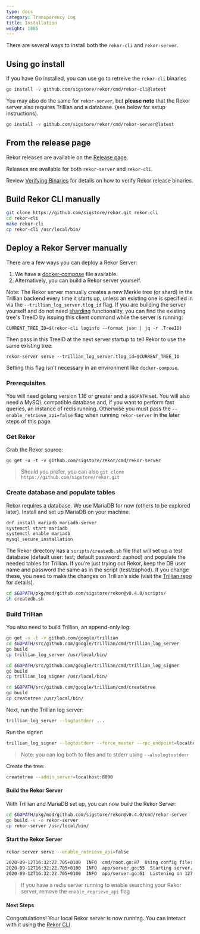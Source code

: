 ```yaml
---
type: docs
category: Transparency Log
title: Installation
weight: 1805
---
```


There are several ways to install both the `rekor-cli` and `rekor-server`.

## Using go install

If you have Go installed, you can use go to retreive the `rekor-cli` binaries

```bash
go install -v github.com/sigstore/rekor/cmd/rekor-cli@latest
```

You may also do the same for `rekor-server`, but **please note** that the Rekor server also requires Trillian and a database. (see below for setup instructions).

```bash
go install -v github.com/sigstore/rekor/cmd/rekor-server@latest
```

## From the release page

Rekor releases are available on the [Release page](https://github.com/sigstore/rekor/releases).

Releases are available for both `rekor-server` and `rekor-cli`.

Review [Verifying Binaries](/logging/verify-release/) for details on how to verify Rekor release binaries.

## Build Rekor CLI manually

```bash
git clone https://github.com/sigstore/rekor.git rekor-cli
cd rekor-cli
make rekor-cli
cp rekor-cli /usr/local/bin/
```

## Deploy a Rekor Server manually

There are a few ways you can deploy a Rekor Server:

1. We have a [docker-compose](https://github.com/sigstore/rekor/blob/main/docker-compose.yml) file available.
2. Alternatively, you can build a Rekor server yourself.

Note: The Rekor server manually creates a new Merkle tree (or shard) in the Trillian backend every time it starts up, unless an existing one is specified in via the `--trillian_log_server.tlog_id` flag. If you are building the server yourself and do not need [sharding](/logging/sharding/) functionality, you can find the existing tree's TreeID by issuing this client command while the server is running:

`CURRENT_TREE_ID=$(rekor-cli loginfo --format json | jq -r .TreeID)`

Then pass in this TreeID at the next server startup to tell Rekor to use the same existing tree:

`rekor-server serve --trillian_log_server.tlog_id=$CURRENT_TREE_ID`

Setting this flag isn't necessary in an environment like `docker-compose`.

### Prerequisites

You will need golang version 1.16 or greater and a `$GOPATH` set.
You will also need a MySQL compatible database and, if you want to perform fast queries, an instance of redis running.
Otherwise you must pass the `--enable_retrieve_api=false` flag when running `rekor-server` in the later steps of this page.

### Get Rekor

Grab the Rekor source:

`go get -u -t -v github.com/sigstore/rekor/cmd/rekor-server`

> Should you prefer, you can also `git clone https://github.com/sigstore/rekor.git`

### Create database and populate tables

Rekor requires a database. We use MariaDB for now (others to be explored later). Install and set up MariaDB on your machine.

```bash
dnf install mariadb mariadb-server
systemctl start mariadb
systemctl enable mariadb
mysql_secure_installation
```

The Rekor directory has a `scripts/createdb.sh` file that will set up a test database (default user: test; default password: zaphod) and populate the needed tables for Trillian. If you’re just trying out Rekor, keep the DB user name and password the same as in the script (test/zaphod). If you change these, you need to make the changes on Trillian’s side (visit the [Trillian repo](https://github.com/google/trillian) for details).

```bash
cd $GOPATH/pkg/mod/github.com/sigstore/rekor@v0.4.0/scripts/
sh createdb.sh
```

### Build Trillian

You also need to build Trillian, an append-only log:

```bash
go get -u -t -v github.com/google/trillian
cd $GOPATH/src/github.com/google/trillian/cmd/trillian_log_server
go build
cp trillian_log_server /usr/local/bin/

cd $GOPATH/src/github.com/google/trillian/cmd/trillian_log_signer
go build
cp trillian_log_signer /usr/local/bin/

cd $GOPATH/src/github.com/google/trillian/cmd/createtree
go build
cp createtree /usr/local/bin/
```

Next, run the Trillian log server:

```bash
trillian_log_server --logtostderr ...
```

Run the signer:

```bash
trillian_log_signer --logtostderr --force_master --rpc_endpoint=localhost:8190 -http_endpoint=localhost:8191  --batch_size=1000 --sequencer_guard_window=0 --sequencer_interval=200ms
```

> Note: you can log both to files and to stderr using `--alsologtostderr`

Create the tree:

```bash
createtree --admin_server=localhost:8090
```

#### Build the Rekor Server

With Trillian and MariaDB set up, you can now build the Rekor Server:

```bash
cd $GOPATH/pkg/mod/github.com/sigstore/rekor@v0.4.0/cmd/rekor-server
go build -v -o rekor-server
cp rekor-server /usr/local/bin/
```

#### Start the Rekor Server

```bash
rekor-server serve --enable_retrieve_api=false

2020-09-12T16:32:22.705+0100  INFO  cmd/root.go:87  Using config file: /Users/lukehinds/go/src/github.com/sigstore/rekor-server/rekor-server.yaml
2020-09-12T16:32:22.705+0100  INFO  app/server.go:55  Starting server...
2020-09-12T16:32:22.705+0100  INFO  app/server.go:61  Listening on 127.0.0.1:3000
```

> If you have a redis server running to enable searching your Rekor server, remove the `enable_reprieve_api` flag

#### Next Steps

Congratulations! Your local Rekor server is now running. You can interact with it using the [Rekor CLI](/logging/cli/).
